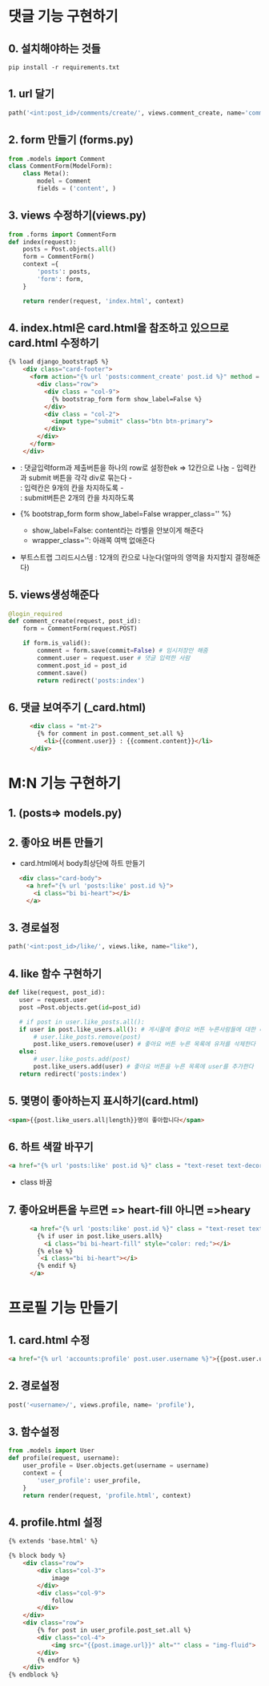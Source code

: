 # 댓글 기능 구현하기
## 0. 설치해야하는 것들
```shell
pip install -r requirements.txt 
```
## 1. url 달기
```python 
path('<int:post_id>/comments/create/', views.comment_create, name='comment_create'),
```

## 2. form 만들기 (forms.py)
```python
from .models import Comment
class CommentForm(ModelForm):
    class Meta():
        model = Comment
        fields = ('content', ) 
```

## 3. views 수정하기(views.py)
```python
from .forms import CommentForm
def index(request):
    posts = Post.objects.all()
    form = CommentForm()
    context ={
        'posts': posts,
        'form': form,
    }

    return render(request, 'index.html', context)
```

## 4. index.html은 card.html을 참조하고 있으므로 card.html 수정하기
```html
{% load django_bootstrap5 %}
    <div class="card-footer">
      <form action="{% url 'posts:comment_create' post.id %}" method = "POST">
        <div class="row">
          <div class = "col-9">
            {% bootstrap_form form show_label=False %}
          </div>
          <div class = "col-2">
            <input type="submit" class="btn btn-primary">
          </div>
        </div>
      </form>
    </div>
```
- <div class ="row"> : 댓글입력form과 제출버튼을 하나의 row로 설정한ek => 12칸으로 나눔
    - 입력칸과 submit 버튼을 각각 div로 묶는다
    - <div class = "col-9">: 입력칸은 9개의 칸을 차지하도록
    - <div class = "col-2">: submit버튼은 2개의 칸을 차지하도록
- {% bootstrap_form form show_label=False wrapper_class='' %}
    - show_label=False: content라는 라벨을 안보이게 해준다
    - wrapper_class='': 아래쪽 여백 없애준다

- 부트스트랩 그리드시스템 : 12개의 칸으로 나눈다(얼마의 영역을 차지할지 결정해준다)

## 5. views생성해준다
```python
@login_required
def comment_create(request, post_id):
    form = CommentForm(request.POST)

    if form.is_valid():
        comment = form.save(commit=False) # 임시저장만 해줌
        comment.user = request.user # 댓글 입력한 사람
        comment.post_id = post_id 
        comment.save()
        return redirect('posts:index')
```

## 6. 댓글 보여주기 (_card.html)
```html
      <div class = "mt-2">
        {% for comment in post.comment_set.all %}
          <li>{{comment.user}} : {{comment.content}}</li>
      </div>
```



# M:N 기능 구현하기

## 1. (posts=> models.py)

## 2. 좋아요 버튼 만들기
- card.html에서 body최상단에 하트 만들기
 ```html
    <div class="card-body">
      <a href="{% url 'posts:like' post.id %}">
        <i class="bi bi-heart"></i>
      </a>
 ```

 ## 3. 경로설정
 ```python
path('<int:post_id>/like/', views.like, name="like"),
 ```

 ## 4. like 함수 구현하기
 ```python
def like(request, post_id):
    user = request.user
    post =Post.objects.get(id=post_id)

    # if post in user.like_posts.all():
    if user in post.like_users.all(): # 게시물에 좋아요 버튼 누른사람들에 대한 리스트
        # user.like_posts.remove(post)
        post.like_users.remove(user) # 좋아요 버튼 누른 목록에 유저를 삭제한다
    else:
        # user.like_posts.add(post)
        post.like_users.add(user) # 좋아요 버튼을 누른 목록에 user를 추가한다
    return redirect('posts:index')
 ```

 ## 5. 몇명이 좋아하는지 표시하기(card.html)
 ```html
<span>{{post.like_users.all|length}}명이 좋아합니다</span>
 ```

 ## 6. 하트 색깔 바꾸기
 ```html
<a href="{% url 'posts:like' post.id %}" class = "text-reset text-decoration-none">
 ```
 - class 바꿈

 ## 7. 좋아요버튼을 누르면 => heart-fill 아니면 =>heary
```html
      <a href="{% url 'posts:like' post.id %}" class = "text-reset text-decoration-none">
        {% if user in post.like_users.all%}
          <i class="bi bi-heart-fill" style="color: red;"></i>
        {% else %}
        `<i class="bi bi-heart"></i>
        {% endif %}
      </a>
```



# 프로필 기능 만들기

## 1. card.html 수정
```html
<a href="{% url 'accounts:profile' post.user.username %}">{{post.user.username}}</a>
```

## 2. 경로설정
```python
post('<username>/', views.profile, name= 'profile'),
```

## 3. 함수설정
```python
from .models import User
def profile(request, username):
    user_profile = User.objects.get(username = username)
    context = {
        'user_profile': user_profile,
    }
    return render(request, 'profile.html', context)
```

## 4. profile.html 설정
```html
{% extends 'base.html' %}

{% block body %}
    <div class="row">
        <div class="col-3">
            image
        </div>
        <div class="col-9">
            follow
        </div>
    </div>
    <div class="row">
        {% for post in user_profile.post_set.all %}
        <div class="col-4">
            <img src="{{post.image.url}}" alt="" class = "img-fluid">
        </div>
        {% endfor %}
    </div>
{% endblock %}
```
